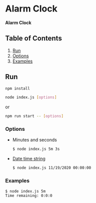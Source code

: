 # Alarm Clock

**Alarm Clock**

## Table of Contents

1. [Run](#run)
2. [Options](#options)
3. [Examples](#examples)

## Run

```bash
npm install
```

```bash
node index.js [options]
```

or

```bash
npm run start -- [options]
```

### Options

- Minutes and seconds
  ```bash
  $ node index.js 5m 3s
  ```
- [Date time string](https://tools.ietf.org/html/rfc2822#page-14)
  ```bash
  $ node index.js 11/19/2020 00:00:00
  ```

### Examples

```bash
$ node index.js 5m
Time remaining: 0:0:0
```

